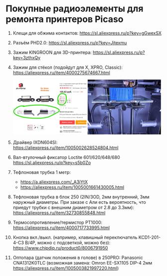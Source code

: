# Покупные радиоэлементы для ремонта принтеров Picaso

1. Клещи для обжима контактов: https://sl.aliexpress.ru/p?key=gGwexSX

1. Разъём PHD2.0: https://sl.aliexpress.ru/p?key=Jjtexmu

1. Зажим KINGROON для 3D-принтера: https://sl.aliexpress.ru/p?key=3zthxQy

1. Зажим для стёкол (подойдут для Х, XPRO, Classic): 	https://aliexpress.ru/item/4000275674667.html <p float="left">
 	 <img src="./img/Зажим_0.jpg" width="49%" title="Зажим_0"/>
  	<img src="./img/Зажим_1.jpg" width="49%" title="Зажим_1"/>
	</p>

1. Драйвер IXDN604SI: https://aliexpress.ru/item/1005002628524804.html

1. Вал-втулочный фиксатор Loctite 601/620/648/680 https://sl.aliexpress.ru/p?key=s5b0Zo

1. Тефлоновая трубка 1 метр:

    + https://a.aliexpress.com/_A3iYtX
    + https://aliexpress.ru/item/1005001661430005.html

1. Тефлоновая трубка в блок 250 (2IN/3OD, 2мм внутренний, 3мм наружный диаметры. При заказе с Али есть вероятность, что приедут трубки с внешним диаметром от 2.8 до 3.3мм):
https://aliexpress.ru/item/32730855848.html

1. Термосопротивление/термистор PT1000: https://aliexpress.ru/item/4000717733995.html

1. Кнопка вкл./выкл. (например, клавишный переключатель KCD1-201-4-C3 B/4P, можно с подсветкой, можно без): https://www.chipdip.ru/product0/8006791950

1. Оптопара (датчик положения в голове) в 250PRO: Panasonic CNA1312K0TLC (возможная замена: Omron EE-SX1105 DIP-4 2мм https://aliexpress.ru/item/1005003821997220.html)
